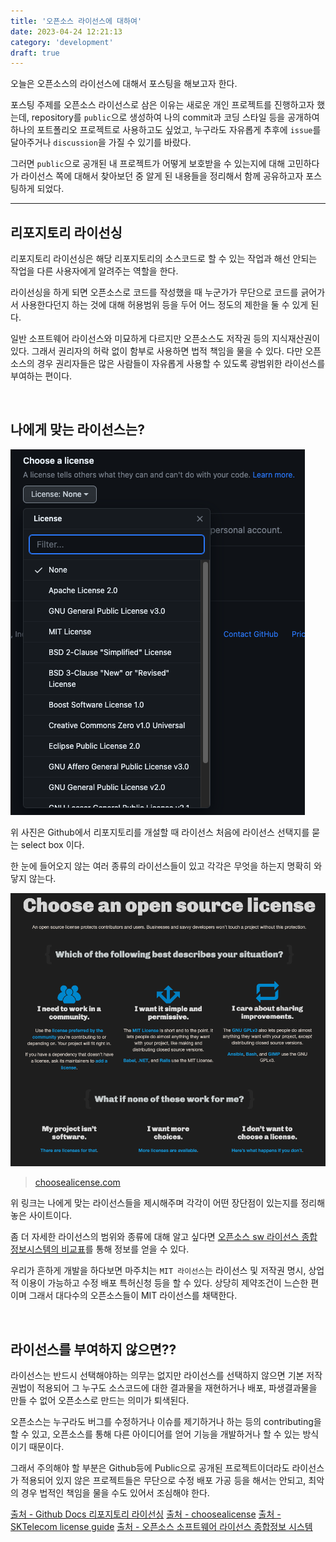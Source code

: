```yaml
---
title: '오픈소스 라이선스에 대하여'
date: 2023-04-24 12:21:13
category: 'development'
draft: true
---
```


오늘은 오픈소스의 라이선스에 대해서 포스팅을 해보고자 한다.

포스팅 주제를 오픈소스 라이선스로 삼은 이유는 새로운 개인 프로젝트를 진행하고자 했는데, repository를 `public`으로 생성하여 나의 commit과 코딩 스타일 등을 공개하여 하나의 포트폴리오 프로젝트로 사용하고도 싶었고,
누구라도 자유롭게 추후에 `issue`를 달아주거나 `discussion`을 가질 수 있기를 바랐다.

그러면 `public`으로 공개된 내 프로젝트가 어떻게 보호받을 수 있는지에 대해 고민하다가 라이선스 쪽에 대해서 찾아보던 중 알게 된 내용들을 정리해서 함께 공유하고자 포스팅하게 되었다.

------

## 리포지토리 라이선싱

리포지토리 라이선싱은 해당 리포지토리의 소스코드로 할 수 있는 작업과 해선 안되는 작업을 다른 사용자에게 알려주는 역할을 한다.

라이선싱을 하게 되면 오픈소스로 코드를 작성했을 때 누군가가 무단으로 코드를 긁어가서 사용한다던지 하는 것에 대해 허용범위 등을 두어 어느 정도의 제한을 둘 수 있게 된다.

일반 소프트웨어 라이선스와 미묘하게 다르지만 오픈소스도 저작권 등의 지식재산권이 있다. 그래서 권리자의 허락 없이 함부로 사용하면
법적 책임을 물을 수 있다. 다만 오픈소스의 경우 권리자들은 많은 사람들이 자유롭게 사용할 수 있도록 광범위한 라이선스를 부여하는 편이다.

<br>

## 나에게 맞는 라이선스는?

![깃헙 리포지토리 라이선스 선택](./images/license/github-license-select.png)

위 사진은 Github에서 리포지토리를 개설할 때 라이선스 처음에 라이선스 선택지를 묻는 select box 이다.

한 눈에 들어오지 않는 여러 종류의 라이선스들이 있고 각각은 무엇을 하는지 명확히 와닿지 않는다.

![choose-a-license](./images/license/choose-a-license.png)
> [choosealicense.com](https://choosealicense.com/)

위 링크는 나에게 맞는 라이선스들을 제시해주며 각각이 어떤 장단점이 있는지를 정리해놓은 사이트이다.

좀 더 자세한 라이선스의 범위와 종류에 대해 알고 싶다면 [오픈소스 sw 라이선스 종합정보시스템의 비교표](https://olis.or.kr/license/compareGuide.do)를
통해 정보를 얻을 수 있다.

우리가 흔하게 개발을 하다보면 마주치는 `MIT 라이선스`는 라이선스 및 저작권 명시, 상업적 이용이 가능하고 수정 배포 특허신청 등을 할 수 있다.
상당히 제약조건이 느슨한 편이며 그래서 대다수의 오픈소스들이 MIT 라이선스를 채택한다.

<br>

## 라이선스를 부여하지 않으면??

라이선스는 반드시 선택해야하는 의무는 없지만 라이선스를 선택하지 않으면 기본 저작권법이 적용되어 그 누구도 소스코드에 대한 결과물을 재현하거나 배포, 파생결과물을 만들 수 없어
오픈소스로 만드는 의미가 퇴색된다.

오픈소스는 누구라도 버그를 수정하거나 이슈를 제기하거나 하는 등의 contributing을 할 수 있고, 오픈소스를 통해 다른 아이디어를 얻어 기능을 개발하거나 할 수 있는
방식이기 때문이다.

그래서 주의해야 할 부분은 Github등에 Public으로 공개된 프로젝트이더라도 라이선스가 적용되어 있지 않은 프로젝트들은 무단으로
수정 배포 가공 등을 해서는 안되고, 최악의 경우 법적인 책임을 물을 수도 있어서 조심해야 한다.


[출처 - Github Docs 리포지토리 라이선싱](https://docs.github.com/ko/repositories/managing-your-repositorys-settings-and-features/customizing-your-repository/licensing-a-repository#choosing-the-right-license)
[출처 - choosealicense](https://choosealicense.com/)
[출처 - SKTelecom license guide](https://sktelecom.github.io/guide/use/license/)
[출처 - 오픈소스 소프트웨어 라이선스 종합정보 시스템](https://olis.or.kr/license/compareGuide.do)


